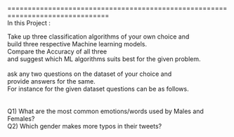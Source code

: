 ===============================================================================<br>
In this Project :

Take up three classification algorithms of your own choice and <br>
build three respective Machine learning models.<br> 
Compare the Accuracy of all three <br>
and suggest which ML algorithms suits best for the given problem.<br>
<br>
ask any two questions on the dataset of your choice and<br> 
provide answers for the same. <br>
For instance for the given dataset questions can be as follows.<br>
<br>
<br>
Q1) What are the most common emotions/words used by Males and Females?
<br>
Q2) Which gender makes more typos in their tweets?<br>


